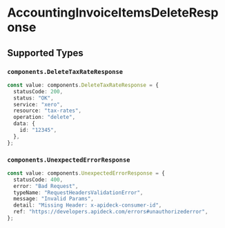 # AccountingInvoiceItemsDeleteResponse


## Supported Types

### `components.DeleteTaxRateResponse`

```typescript
const value: components.DeleteTaxRateResponse = {
  statusCode: 200,
  status: "OK",
  service: "xero",
  resource: "tax-rates",
  operation: "delete",
  data: {
    id: "12345",
  },
};
```

### `components.UnexpectedErrorResponse`

```typescript
const value: components.UnexpectedErrorResponse = {
  statusCode: 400,
  error: "Bad Request",
  typeName: "RequestHeadersValidationError",
  message: "Invalid Params",
  detail: "Missing Header: x-apideck-consumer-id",
  ref: "https://developers.apideck.com/errors#unauthorizederror",
};
```

